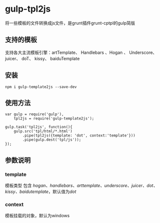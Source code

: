 # gulp-tpl2js
将一些模板的文件转换成js文件，是grunt插件grunt-cptpl的gulp简版
## 支持的模板
支持各大主流模板引擎：artTemplate、 Handlebars 、Hogan 、 Underscore、 juicer、 doT、 kissy、 baiduTemplate
## 安装
    npm i gulp-template2js --save-dev
## 使用方法
    var gulp = require('gulp'),
        tpl2js = require('gulp-template2js');
    
    gulp.task('tpl2js', function(){
        gulp.src('tpl/html/*.html')
            .pipe(tpl2js({template: 'dot', context:'template'}))
            .pipe(gulp.dest('tpl/js'));
    });
## 参数说明
### template
模板类型 包含 *hogan、handlebars、arttemplate、underscore、juicer、dot、kissy、baidutemplate*，默认值为*dot*
### context
模板挂载的对象，默认为windows
